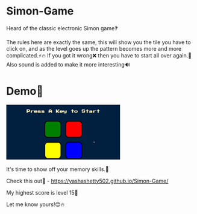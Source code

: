 # Simon-Game

Heard of the classic electronic Simon game❓

The rules here are exactly the same, this will show you the tile you have to click on, and as the level goes up the pattern becomes more and more complicated.⚡🔥
If you got it wrong❌ then you have to start all over again.👀Also sound is added to make it more interesting🔊

# Demo🎉

<img src="https://github.com/YashaShetty502/Simon-Game/blob/master/Simon.gif" alt = "Simon demo" width="60%">

It's time to show off your memory skills.💃

Check this out👀 - https://yashashetty502.github.io/Simon-Game/

My highest score is level 15🥳

Let me know yours!😊🔥
